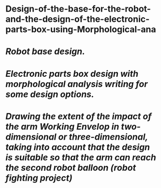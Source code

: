 # Design-of-the-base-for-the-robot-and-the-design-of-the-electronic-parts-box-using-Morphological-ana

# *Robot base design.*
# *Electronic parts box design with morphological analysis writing for some design options.*
# *Drawing the extent of the impact of the arm Working Envelop in two-dimensional or three-dimensional, taking into account that the design is suitable so that the arm can reach the second robot balloon (robot fighting project)*
